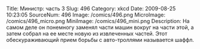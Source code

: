 Title: Министр: часть 3 
Slug: 496 
Category: xkcd 
Date: 2009-08-25 10:23:05 
SourceNum: 496 
Image: /comics/496.png 
MicroImage: /comics/496_micro.png 
MiniImage: /comics/496_mini.png 
Description: На самом деле он понемногу заменял части машин вокруг на части этой, а затем собрал на ее месте новую из извлеченных частей. Этот обескураживающий прием борьбы с авто-троллями называется шаффл. 

